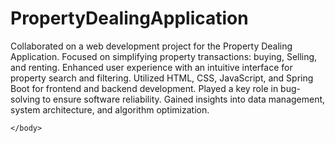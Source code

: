 # PropertyDealingApplication
<html>
  <head>
    <title>Proerty dealing Application </title>
    </head>
    <body>
    <p>
      Collaborated on a web development project for the Property Dealing Application.
      Focused on simplifying property transactions: buying, Selling, and renting.
      Enhanced user experience with an intuitive interface for property search and filtering.
      Utilized HTML, CSS, JavaScript, and Spring Boot for frontend and backend development.
      Played a key role in bug-solving to ensure software reliability. Gained insights into data management, system architecture, and algorithm optimization.
    </p>
    

    
      
    </body>
      
  
</html>
